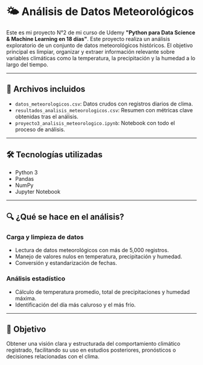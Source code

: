# 🌤️ Análisis de Datos Meteorológicos

Este es mi proyecto N°2 de mi curso de Udemy **"Python para Data Science & Machine Learning en 18 días"**. Este proyecto realiza un análisis exploratorio de un conjunto de datos meteorológicos históricos. El objetivo principal es limpiar, organizar y extraer información relevante sobre variables climáticas como la temperatura, la precipitación y la humedad a lo largo del tiempo.

---

## 📁 Archivos incluidos

- `datos_meteorologicos.csv`: Datos crudos con registros diarios de clima.
- `resultados_analisis_meteorologicos.csv`: Resumen con métricas clave obtenidas tras el análisis.
- `proyecto3_analisis_meteorologico.ipynb`: Notebook con todo el proceso de análisis.

---

## 🛠 Tecnologías utilizadas

- Python 3  
- Pandas
- NumPy  
- Jupyter Notebook  

---

## 🔍 ¿Qué se hace en el análisis?

### Carga y limpieza de datos  
- Lectura de datos meteorológicos con más de 5,000 registros.
- Manejo de valores nulos en temperatura, precipitación y humedad.
- Conversión y estandarización de fechas.

### Análisis estadístico  
- Cálculo de temperatura promedio, total de precipitaciones y humedad máxima.
- Identificación del día más caluroso y el más frío.

---

## 🎯 Objetivo

Obtener una visión clara y estructurada del comportamiento climático registrado, facilitando su uso en estudios posteriores, pronósticos o decisiones relacionadas con el clima.

